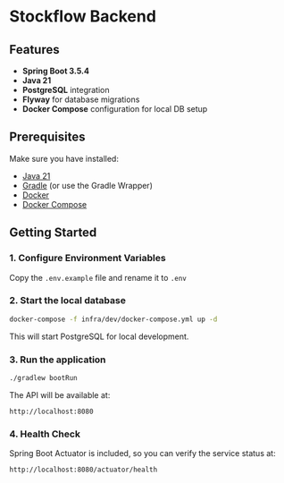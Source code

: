 # Stockflow Backend

## Features
- **Spring Boot 3.5.4**
- **Java 21**
- **PostgreSQL** integration
- **Flyway** for database migrations
- **Docker Compose** configuration for local DB setup

## Prerequisites
Make sure you have installed:
- [Java 21](https://adoptium.net/)
- [Gradle](https://gradle.org/) (or use the Gradle Wrapper)
- [Docker](https://www.docker.com/)
- [Docker Compose](https://docs.docker.com/compose/)

## Getting Started

### 1. Configure Environment Variables
Copy the ```.env.example``` file and rename it to ```.env```

### 2. Start the local database
```bash
docker-compose -f infra/dev/docker-compose.yml up -d
```
This will start PostgreSQL for local development.

### 3. Run the application
```bash
./gradlew bootRun
```
The API will be available at:
```
http://localhost:8080
```

### 4. Health Check
Spring Boot Actuator is included, so you can verify the service status at:
```
http://localhost:8080/actuator/health
```